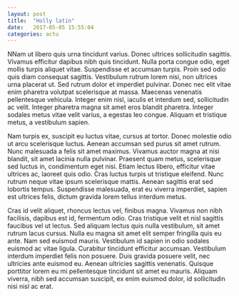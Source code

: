 ```yaml
---
layout: post
title:  "Holly latin"
date:   2017-05-05 15:55:04
categories: actu
---
```


NNam ut libero quis urna tincidunt varius. Donec ultrices sollicitudin sagittis. Vivamus efficitur dapibus nibh quis tincidunt. Nulla porta congue odio, eget mollis turpis aliquet vitae. Suspendisse et accumsan turpis. Proin sed odio quis diam consequat sagittis. Vestibulum rutrum lorem nisi, non ultrices urna placerat ut. Sed rutrum dolor et imperdiet pulvinar. Donec nec elit vitae enim pharetra volutpat scelerisque at massa. Maecenas venenatis pellentesque vehicula. Integer enim nisl, iaculis et interdum sed, sollicitudin ac velit. Integer pharetra magna sit amet eros blandit pharetra. Integer sodales metus vitae velit varius, a egestas leo congue. Aliquam et tristique metus, a vestibulum sapien.

Nam turpis ex, suscipit eu luctus vitae, cursus at tortor. Donec molestie odio ut arcu scelerisque luctus. Aenean accumsan sed purus sit amet rutrum. Nunc malesuada a felis sit amet maximus. Vivamus auctor magna at nisi blandit, sit amet lacinia nulla pulvinar. Praesent quam metus, scelerisque sed luctus in, condimentum eget nisi. Etiam lectus libero, efficitur vitae ultrices ac, laoreet quis odio. Cras luctus turpis ut tristique eleifend. Nunc rutrum neque vitae ipsum scelerisque mattis. Aenean sagittis erat sed lobortis tempus. Suspendisse malesuada, erat eu viverra imperdiet, sapien est ultrices felis, dictum gravida lorem tellus interdum metus.

Cras id velit aliquet, rhoncus lectus vel, finibus magna. Vivamus non nibh facilisis, dapibus est id, fermentum odio. Cras tristique velit et nisl sagittis faucibus vel ut lectus. Sed aliquam lectus quis nulla vestibulum, sit amet rutrum lacus cursus. Nulla eu magna sit amet elit semper fringilla quis eu ante. Nam sed euismod mauris. Vestibulum id sapien in odio sodales euismod ac vitae ligula. Curabitur tincidunt efficitur accumsan. Vestibulum interdum imperdiet felis non posuere. Duis gravida posuere velit, nec ultricies ante euismod eu. Aenean ultricies sagittis venenatis. Quisque porttitor lorem eu mi pellentesque tincidunt sit amet eu mauris. Aliquam viverra, nibh sed accumsan suscipit, ex enim euismod dolor, id sollicitudin nisi nisl ac erat.

